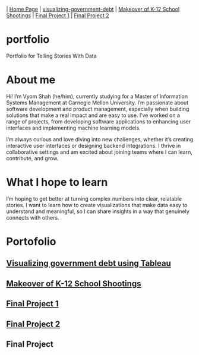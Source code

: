 | [Home Page](https://vyom555.github.io/portfolio/) | [visualizing-government-debt](https://vyom555.github.io/portfolio/dataviz2) | [Makeover of K-12 School Shootings](https://vyom555.github.io/portfolio/MakeoverMonday) | [Final Project 1](https://vyom555.github.io/portfolio/finalProject) | [Final Project 2](https://vyom555.github.io/portfolio/finalProject2)

# portfolio
Portfolio for Telling Stories With Data 

# About me
Hi! I’m Vyom Shah (he/him), currently studying for a Master of Information Systems Management at Carnegie Mellon University. I’m passionate about software development and product management, especially when building solutions that make a real impact and are easy to use. I’ve worked on a range of projects, from developing software applications to enhancing user interfaces and implementing machine learning models.

I’m always curious and love diving into new challenges, whether it’s creating interactive user interfaces or designing backend integrations. I thrive in collaborative settings and am excited about joining teams where I can learn, contribute, and grow.

# What I hope to learn
I’m hoping to get better at turning complex numbers into clear, relatable stories. I want to learn how to create visualizations that make data easy to understand and meaningful, so I can share insights in a way that genuinely connects with others.

# Portofolio

## [Visualizing government debt using Tableau](https://vyom555.github.io/portfolio/dataviz2)
## [Makeover of K-12 School Shootings](https://vyom555.github.io/portfolio/MakeoverMonday)
## [Final Project 1](https://vyom555.github.io/portfolio/finalProject)
## [Final Project 2](https://vyom555.github.io/portfolio/finalProject2)
## Final Project
